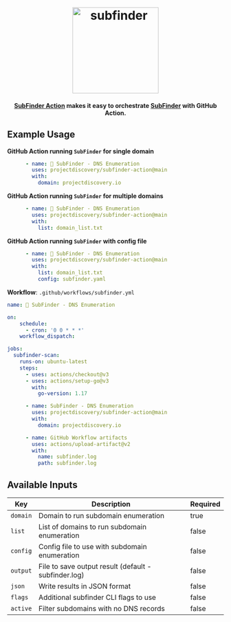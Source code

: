 <h1 align="center">
  <img src="https://github.com/projectdiscovery/subfinder/blob/master/static/subfinder-logo.png" alt="subfinder" width="200px">
  <br>
</h1>

<h4 align="center"><a href="https://github.com/projectdiscovery/subfinder-action">SubFinder Action</a> makes it easy to orchestrate <a href="https://github.com/projectdiscovery/subfinder">SubFinder</a> with GitHub Action.</h4>



Example Usage
-----

**GitHub Action running `SubFinder` for single domain**

```yaml
      - name: 🔎 SubFinder - DNS Enumeration
        uses: projectdiscovery/subfinder-action@main
        with:
          domain: projectdiscovery.io
```


**GitHub Action running `SubFinder` for multiple domains**

```yaml
      - name: 🔎 SubFinder - DNS Enumeration
        uses: projectdiscovery/subfinder-action@main
        with:
          list: domain_list.txt
```

**GitHub Action running `SubFinder` with config file**

```yaml
      - name: 🔎 SubFinder - DNS Enumeration
        uses: projectdiscovery/subfinder-action@main
        with:
          list: domain_list.txt
          config: subfinder.yaml
```

**Workflow**: `.github/workflows/subfinder.yml`


```yaml
name: 🔎 SubFinder - DNS Enumeration

on:
    schedule:
      - cron: '0 0 * * *'
    workflow_dispatch:

jobs:
  subfinder-scan:
    runs-on: ubuntu-latest
    steps:
      - uses: actions/checkout@v3
      - uses: actions/setup-go@v3
        with:
          go-version: 1.17

      - name: SubFinder - DNS Enumeration
        uses: projectdiscovery/subfinder-action@main
        with:
          domain: projectdiscovery.io

      - name: GitHub Workflow artifacts
        uses: actions/upload-artifact@v2
        with:
          name: subfinder.log
          path: subfinder.log
```


Available Inputs
------

| Key      | Description                                          | Required |
|----------|------------------------------------------------------|----------|
| `domain` | Domain to run subdomain enumeration                  | true     |
| `list`   | List of domains to run subdomain enumeration         | false    |
| `config` | Config file to use with subdomain enumeration        | false    |
| `output` | File to save output result (default - subfinder.log) | false    |
| `json`   | Write results in JSON format                         | false    |
| `flags`  | Additional subfinder CLI flags to use                | false    |
| `active` | Filter subdomains with no DNS records                | false    |


